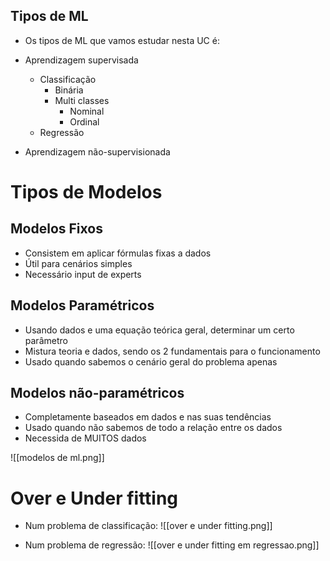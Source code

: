 ## Tipos de ML
- Os tipos de ML que vamos estudar nesta UC é:

- Aprendizagem supervisada
    - Classificação
        - Binária
        - Multi classes
            - Nominal
            - Ordinal
    - Regressão
- Aprendizagem não-supervisionada

# Tipos de Modelos
## Modelos Fixos
- Consistem em aplicar fórmulas fixas a dados
- Útil para cenários simples
- Necessário input de experts

## Modelos Paramétricos
- Usando dados e uma equação teórica geral, determinar um certo parâmetro
- Mistura teoria e dados, sendo os 2 fundamentais para o funcionamento
- Usado quando sabemos o cenário geral do problema apenas

## Modelos não-paramétricos
- Completamente baseados em dados e nas suas tendências
- Usado quando não sabemos de todo a relação entre os dados
- Necessida de MUITOS dados

![[modelos de ml.png]]

# Over e Under fitting
- Num problema de classificação:
![[over e under fitting.png]]

- Num problema de regressão:
![[over e under fitting em regressao.png]]


